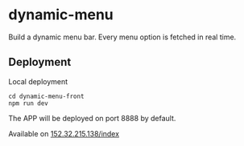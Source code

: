 # dynamic-menu

Build a dynamic menu bar. Every menu option is fetched in real time.

## Deployment

Local deployment
```
cd dynamic-menu-front
npm run dev
```
The APP will be deployed on port 8888 by default.

Available on [152.32.215.138/index](152.32.215.138/index)
